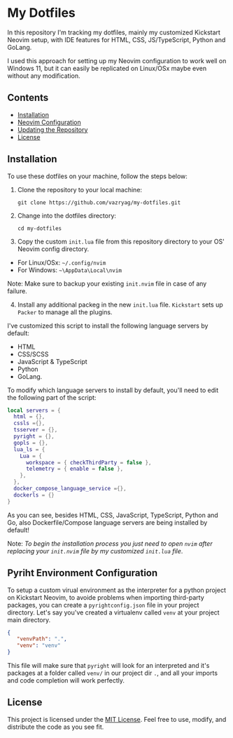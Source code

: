 # My Dotfiles
In this repository I'm tracking my dotfiles, mainly my customized Kickstart Neovim setup, with IDE features for HTML, CSS, JS/TypeScript, Python and GoLang.

I used this approach for setting up my Neovim configuration to work well on Windows 11, but it can easily be replicated on Linux/OSx maybe even without any modification.


## Contents

- [Installation](#installation)
- [Neovim Configuration](#neovim-configuration)
- [Updating the Repository](#updating-the-repository)
- [License](#license)

## Installation

To use these dotfiles on your machine, follow the steps below:

1. Clone the repository to your local machine:

   ```shell
   git clone https://github.com/vazryag/my-dotfiles.git
   ```

2. Change into the dotfiles directory:

   ```shell
   cd my-dotfiles
   ```

3. Copy the custom `init.lua` file from this repository directory to your OS' Neovim config directory.

* For Linux/OSx: `~/.config/nvim`
* For Windows: `~\AppData\Local\nvim`

Note: Make sure to backup your existing `init.nvim` file in case of any failure.

4. Install any additional packeg in the new `init.lua` file. `Kickstart` sets up `Packer` to manage all the plugins.

I've customized this script to install the following language servers by default:
* HTML
* CSS/SCSS
* JavaScript & TypeScript
* Python
* GoLang.

To modify which language servers to install by default, you'll need to edit the following part of the script:
```lua
local servers = {
  html = {},
  cssls ={},
  tsserver = {},
  pyright = {},
  gopls = {},
  lua_ls = {
    Lua = {
      workspace = { checkThirdParty = false },
      telemetry = { enable = false },
    },
  },
  docker_compose_language_service ={},
  dockerls = {}
}
```
As you can see, besides HTML, CSS, JavaScript, TypeScript, Python and Go, also Dockerfile/Compose language servers are being installed by default!

Note: *To begin the installation process you just need to open `nvim` after replacing your `init.nvim` file by my customized `init.lua` file*.

## Pyriht Environment Configuration

To setup a custom virual environment as the interpreter for a python project on Kickstart Neovim, to avoide problems when importing third-party packages, you can create a `pyrightconfig.json` file in your project directory. Let's say you've created a virtualenv called `venv` at your project main directory.

```json
{
   "venvPath": ".",
   "venv": "venv"
}

```

This file will make sure that `pyright` will look for an interpreted and it's packages at a folder called `venv/` in our project dir `.`, and all your imports and code completion will work perfectly.

## License

This project is licensed under the [MIT License](LICENSE). Feel free to use, modify, and distribute the code as you see fit.
